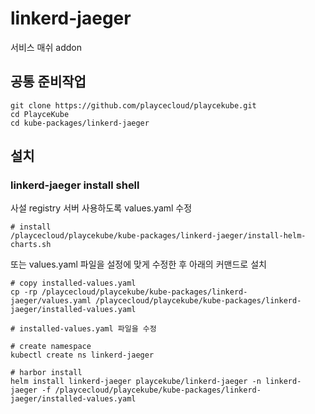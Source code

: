 # linkerd-jaeger

서비스 매쉬 addon

## 공통 준비작업

```ShellSession
git clone https://github.com/playcecloud/playcekube.git
cd PlayceKube
cd kube-packages/linkerd-jaeger
```

## 설치

### linkerd-jaeger install shell

사설 registry 서버 사용하도록 values.yaml 수정

```ShellSession
# install
/playcecloud/playcekube/kube-packages/linkerd-jaeger/install-helm-charts.sh
```

또는 values.yaml 파일을 설정에 맞게 수정한 후 아래의 커맨드로 설치

```ShellSession
# copy installed-values.yaml
cp -rp /playcecloud/playcekube/kube-packages/linkerd-jaeger/values.yaml /playcecloud/playcekube/kube-packages/linkerd-jaeger/installed-values.yaml

# installed-values.yaml 파일을 수정

# create namespace
kubectl create ns linkerd-jaeger

# harbor install
helm install linkerd-jaeger playcekube/linkerd-jaeger -n linkerd-jaeger -f /playcecloud/playcekube/kube-packages/linkerd-jaeger/installed-values.yaml
```

